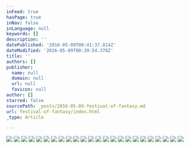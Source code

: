 ```yaml
---
inFeed: true
hasPage: true
inNav: false
inLanguage: null
keywords: []
description: ''
datePublished: '2016-05-09T00:41:37.814Z'
dateModified: '2016-05-09T00:39:54.378Z'
title: ''
authors: []
publisher:
  name: null
  domain: null
  url: null
  favicon: null
author: []
starred: false
sourcePath: _posts/2016-05-09-festival-of-fantasy.md
url: festival-of-fantasy/index.html
_type: Article

---
```

![](https://the-grid-user-content.s3-us-west-2.amazonaws.com/2af07e97-7311-4811-851b-f07a5575f506.jpg)
![](https://the-grid-user-content.s3-us-west-2.amazonaws.com/257f3bd3-8253-4382-a447-b863c4acb604.jpg)
![](https://the-grid-user-content.s3-us-west-2.amazonaws.com/f25c7a38-e542-4b89-ab67-ba775f1a56ec.jpg)
![](https://the-grid-user-content.s3-us-west-2.amazonaws.com/6811f9dd-de25-4121-b7ee-8e6c05759315.jpg)
![](https://the-grid-user-content.s3-us-west-2.amazonaws.com/59f4242a-2900-412c-b7d6-8e1874b5ec83.jpg)
![](https://the-grid-user-content.s3-us-west-2.amazonaws.com/144eee83-f6fb-42c4-90a3-0e6204575e9d.jpg)
![](https://the-grid-user-content.s3-us-west-2.amazonaws.com/066f035c-3c18-4b1e-a3ea-d842d9f24655.jpg)
![](https://the-grid-user-content.s3-us-west-2.amazonaws.com/28be51c4-c07f-43df-954f-16ceb7e40d3e.jpg)
![](https://the-grid-user-content.s3-us-west-2.amazonaws.com/06d0cdf1-d8d0-4059-abe9-595cc6ceac27.jpg)
![](https://the-grid-user-content.s3-us-west-2.amazonaws.com/56feec64-2447-4314-85e3-b349776f692e.jpg)
![](https://the-grid-user-content.s3-us-west-2.amazonaws.com/86f7377f-1b15-4abb-bc8b-a274a1ad0a39.jpg)
![](https://the-grid-user-content.s3-us-west-2.amazonaws.com/4607a064-9f3d-4c57-b380-a0f53766b359.jpg)
![](https://the-grid-user-content.s3-us-west-2.amazonaws.com/e38f0617-c772-4419-939a-79f37b5e908b.jpg)
![](https://the-grid-user-content.s3-us-west-2.amazonaws.com/7bbc653e-5f87-457a-82eb-4a5674267ee3.jpg)
![](https://the-grid-user-content.s3-us-west-2.amazonaws.com/3ce7a5b1-2fbe-4986-8fff-7cf009bcc10e.jpg)
![](https://the-grid-user-content.s3-us-west-2.amazonaws.com/5859ad1f-f966-4080-9073-8f12b67f3795.jpg)
![](https://the-grid-user-content.s3-us-west-2.amazonaws.com/0b82baa8-3b95-4622-87f8-0f2ab2dc21ee.jpg)
![](https://the-grid-user-content.s3-us-west-2.amazonaws.com/4820fa00-aa7c-4764-80a4-a554d0108d50.jpg)
![](https://the-grid-user-content.s3-us-west-2.amazonaws.com/29ede22f-92b8-4a8d-a89d-79bc122c9e3e.jpg)
![](https://the-grid-user-content.s3-us-west-2.amazonaws.com/d3d1a9a0-0b54-4693-8b0a-df3e04c622d5.jpg)
![](https://the-grid-user-content.s3-us-west-2.amazonaws.com/df605540-490a-4ee7-886f-e3ebb2843b68.jpg)
![](https://the-grid-user-content.s3-us-west-2.amazonaws.com/fbb77779-61c7-480c-b646-0403d00d185f.jpg)
![](https://the-grid-user-content.s3-us-west-2.amazonaws.com/7c5493b4-9173-4e6d-9450-62152bb8403e.jpg)
![](https://the-grid-user-content.s3-us-west-2.amazonaws.com/b02d0ebe-a622-474a-b952-f7905d9a4e38.jpg)